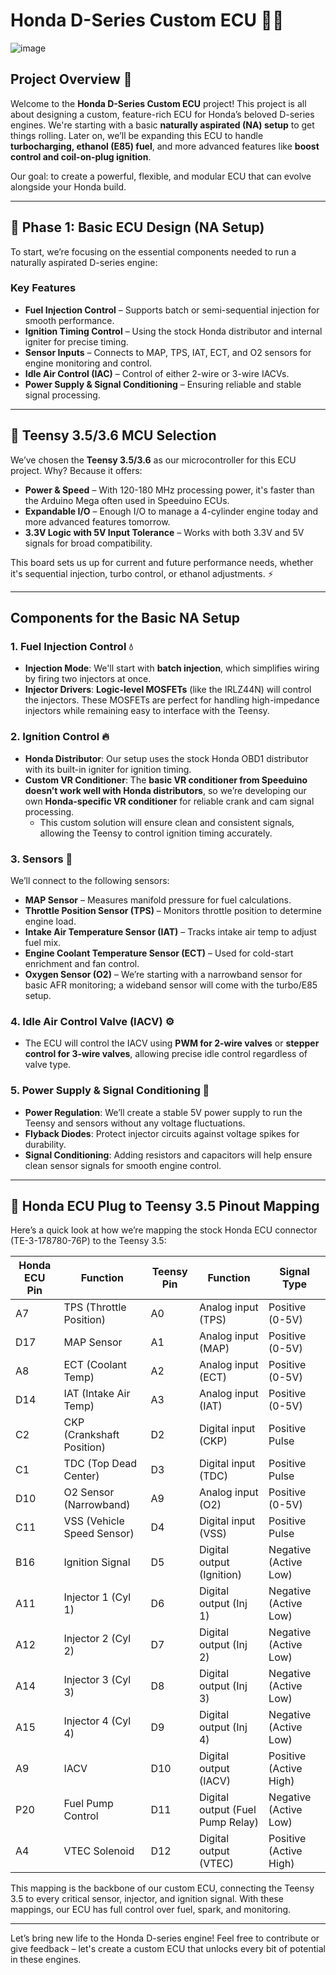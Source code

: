# Honda D-Series Custom ECU 🚗🔧
![image](https://github.com/user-attachments/assets/e8978d20-c5d4-4e09-a5d5-d8dd63e53b35)


## Project Overview 🌟

Welcome to the **Honda D-Series Custom ECU** project! This project is all about designing a custom, feature-rich ECU for Honda’s beloved D-series engines. We're starting with a basic **naturally aspirated (NA) setup** to get things rolling. Later on, we’ll be expanding this ECU to handle **turbocharging, ethanol (E85) fuel**, and more advanced features like **boost control and coil-on-plug ignition**.

Our goal: to create a powerful, flexible, and modular ECU that can evolve alongside your Honda build.

---

## 🎯 Phase 1: Basic ECU Design (NA Setup)

To start, we’re focusing on the essential components needed to run a naturally aspirated D-series engine:

### Key Features
- **Fuel Injection Control** – Supports batch or semi-sequential injection for smooth performance.
- **Ignition Timing Control** – Using the stock Honda distributor and internal igniter for precise timing.
- **Sensor Inputs** – Connects to MAP, TPS, IAT, ECT, and O2 sensors for engine monitoring and control.
- **Idle Air Control (IAC)** – Control of either 2-wire or 3-wire IACVs.
- **Power Supply & Signal Conditioning** – Ensuring reliable and stable signal processing.

---

## 🧠 Teensy 3.5/3.6 MCU Selection

We’ve chosen the **Teensy 3.5/3.6** as our microcontroller for this ECU project. Why? Because it offers:
- **Power & Speed** – With 120-180 MHz processing power, it's faster than the Arduino Mega often used in Speeduino ECUs.
- **Expandable I/O** – Enough I/O to manage a 4-cylinder engine today and more advanced features tomorrow.
- **3.3V Logic with 5V Input Tolerance** – Works with both 3.3V and 5V signals for broad compatibility.

This board sets us up for current and future performance needs, whether it's sequential injection, turbo control, or ethanol adjustments. ⚡

---

## Components for the Basic NA Setup

### 1. Fuel Injection Control 💧
- **Injection Mode**: We'll start with **batch injection**, which simplifies wiring by firing two injectors at once.
- **Injector Drivers**: **Logic-level MOSFETs** (like the IRLZ44N) will control the injectors. These MOSFETs are perfect for handling high-impedance injectors while remaining easy to interface with the Teensy.

### 2. Ignition Control 🔥
- **Honda Distributor**: Our setup uses the stock Honda OBD1 distributor with its built-in igniter for ignition timing.
- **Custom VR Conditioner**: The **basic VR conditioner from Speeduino doesn’t work well with Honda distributors**, so we’re developing our own **Honda-specific VR conditioner** for reliable crank and cam signal processing.
  - This custom solution will ensure clean and consistent signals, allowing the Teensy to control ignition timing accurately.

### 3. Sensors 📡
We’ll connect to the following sensors:
- **MAP Sensor** – Measures manifold pressure for fuel calculations.
- **Throttle Position Sensor (TPS)** – Monitors throttle position to determine engine load.
- **Intake Air Temperature Sensor (IAT)** – Tracks intake air temp to adjust fuel mix.
- **Engine Coolant Temperature Sensor (ECT)** – Used for cold-start enrichment and fan control.
- **Oxygen Sensor (O2)** – We’re starting with a narrowband sensor for basic AFR monitoring; a wideband sensor will come with the turbo/E85 setup.

### 4. Idle Air Control Valve (IACV) ⚙️
- The ECU will control the IACV using **PWM for 2-wire valves** or **stepper control for 3-wire valves**, allowing precise idle control regardless of valve type.

### 5. Power Supply & Signal Conditioning 🔋
- **Power Regulation**: We’ll create a stable 5V power supply to run the Teensy and sensors without any voltage fluctuations.
- **Flyback Diodes**: Protect injector circuits against voltage spikes for durability.
- **Signal Conditioning**: Adding resistors and capacitors will help ensure clean sensor signals for smooth engine control.

---

## 🔌 Honda ECU Plug to Teensy 3.5 Pinout Mapping

Here’s a quick look at how we’re mapping the stock Honda ECU connector (TE-3-178780-76P) to the Teensy 3.5:

|   Honda ECU Pin | Function                  | Teensy Pin | Function                 | Signal Type               |
|-----------------|---------------------------|------------|--------------------------|---------------------------|
| A7              | TPS (Throttle Position)   | A0         | Analog input (TPS)       | Positive (0-5V)           |
| D17             | MAP Sensor                | A1         | Analog input (MAP)       | Positive (0-5V)           |
| A8              | ECT (Coolant Temp)        | A2         | Analog input (ECT)       | Positive (0-5V)           |
| D14             | IAT (Intake Air Temp)     | A3         | Analog input (IAT)       | Positive (0-5V)           |
| C2              | CKP (Crankshaft Position) | D2         | Digital input (CKP)      | Positive Pulse            |
| C1              | TDC (Top Dead Center)     | D3         | Digital input (TDC)      | Positive Pulse            |
| D10             | O2 Sensor (Narrowband)    | A9         | Analog input (O2)        | Positive (0-5V)           |
| C11             | VSS (Vehicle Speed Sensor)| D4         | Digital input (VSS)      | Positive Pulse            |
| B16             | Ignition Signal           | D5         | Digital output (Ignition)| Negative (Active Low)     |
| A11             | Injector 1 (Cyl 1)        | D6         | Digital output (Inj 1)   | Negative (Active Low)     |
| A12             | Injector 2 (Cyl 2)        | D7         | Digital output (Inj 2)   | Negative (Active Low)     |
| A14             | Injector 3 (Cyl 3)        | D8         | Digital output (Inj 3)   | Negative (Active Low)     |
| A15             | Injector 4 (Cyl 4)        | D9         | Digital output (Inj 4)   | Negative (Active Low)     |
| A9              | IACV                      | D10        | Digital output (IACV)    | Positive (Active High)    |
| P20             | Fuel Pump Control         | D11        | Digital output (Fuel Pump Relay) | Negative (Active Low) |
| A4              | VTEC Solenoid             | D12        | Digital output (VTEC)    | Positive (Active High)    |

This mapping is the backbone of our custom ECU, connecting the Teensy 3.5 to every critical sensor, injector, and ignition signal. With these mappings, our ECU has full control over fuel, spark, and monitoring.

---

Let’s bring new life to the Honda D-series engine! Feel free to contribute or give feedback – let's create a custom ECU that unlocks every bit of potential in these engines.
